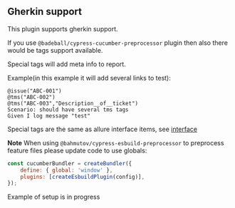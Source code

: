 ## Gherkin support

This plugin supports gherkin support.

If you use `@badeball/cypress-cucumber-preprocessor` plugin
then also there would be tags support available.

Special tags will add meta info to report.

Example(in this example it will add several links to test):
```gherkin
@issue("ABC-001")
@tms("ABC-002")
@tms("ABC-003","Description__of__ticket")
Scenario: should have several tms tags
Given I log message "test"
```

Special tags are the same as allure interface items, see [interface](./interface.md)


**Note**
When using `@bahmutov/cypress-esbuild-preprocessor` to preprocess feature files
please update code to use globals:

```javascript
const cucumberBundler = createBundler({
    define: { global: 'window' },
    plugins: [createEsbuildPlugin(config)],
});
```
Example of setup is in progress
